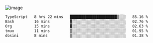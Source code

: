![image](https://github-profile-trophy.vercel.app/?username=CMOISDEAD&theme=oldie&row=1&no-frame=true&no-bg=true&margin-w=15&margin-h=15)
<!--START_SECTION:waka-->

```txt
TypeScript   8 hrs 22 mins   █████████████████████▒░░░   85.16 %
Bash         16 mins         ▓░░░░░░░░░░░░░░░░░░░░░░░░   02.76 %
Org          15 mins         ▓░░░░░░░░░░░░░░░░░░░░░░░░   02.63 %
tmux         11 mins         ▒░░░░░░░░░░░░░░░░░░░░░░░░   01.95 %
dosini       8 mins          ▒░░░░░░░░░░░░░░░░░░░░░░░░   01.38 %
```

<!--END_SECTION:waka--> 
